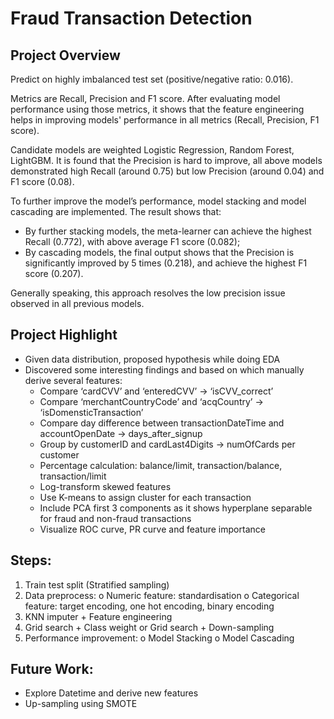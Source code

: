 # Fraud Transaction Detection

## Project Overview
Predict on highly imbalanced test set (positive/negative ratio: 0.016).

Metrics are Recall, Precision and F1 score. After evaluating model performance using those metrics, it shows that the feature engineering helps in improving models' performance in all metrics (Recall, Precision, F1 score). 

Candidate models are weighted Logistic Regression, Random Forest, LightGBM. It is found that the Precision is hard to improve, all above models demonstrated high Recall (around 0.75) but low Precision (around 0.04) and F1 score (0.08).

To further improve the model’s performance, model stacking and model cascading are implemented. The result shows that:
- By further stacking models, the meta-learner can achieve the highest Recall (0.772), with above average F1 score (0.082);
- By cascading models, the final output shows that the Precision is significantly improved by 5 times (0.218), and achieve the highest F1 score (0.207).

Generally speaking, this approach resolves the low precision issue observed in all previous models.

## Project Highlight
-	Given data distribution, proposed hypothesis while doing EDA
-	Discovered some interesting findings and based on which manually derive several features:
    -  Compare ‘cardCVV’ and ‘enteredCVV’ -> ‘isCVV_correct’
    - Compare ‘merchantCountryCode’ and ‘acqCountry’ -> ‘isDomensticTransaction’ 
    - Compare day difference between transactionDateTime and accountOpenDate -> days_after_signup
    - Group by customerID and cardLast4Digits -> numOfCards per customer 
    - Percentage calculation: balance/limit, transaction/balance, transaction/limit
    - Log-transform skewed features
    - Use K-means to assign cluster for each transaction
    - Include PCA first 3 components as it shows hyperplane separable for fraud and non-fraud transactions
    - Visualize ROC curve, PR curve and feature importance 

## Steps:
1.	Train test split (Stratified sampling)
2.	Data preprocess:
o	Numeric feature: standardisation
o	Categorical feature: target encoding, one hot encoding, binary encoding
3.	KNN imputer + Feature engineering
4.	Grid search + Class weight or Grid search + Down-sampling
5.	Performance improvement:
o	Model Stacking
o	Model Cascading

## Future Work:
-	Explore Datetime and derive new features
-	Up-sampling using SMOTE

